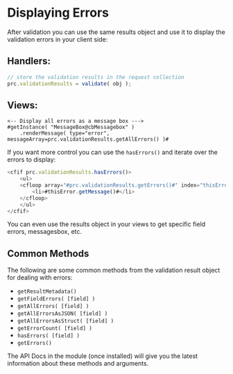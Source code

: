 # Displaying Errors

After validation you can use the same results object and use it to display the validation errors in your client side:

## Handlers:

```javascript
// store the validation results in the request collection
prc.validationResults = validate( obj );
```

## Views:

```markup
<-- Display all errors as a message box --->
#getInstance( "MessageBox@cbMessagebox" )
    .renderMessage( type="error", messageArray=prc.validationResults.getAllErrors() )#
```

If you want more control you can use the `hasErrors()` and iterate over the errors to display:

```javascript
<cfif prc.validationResults.hasErrors()>
    <ul>
    <cfloop array="#prc.validationResults.getErrors()#" index="thisError">
        <li>#thisError.getMessage()#</li>
    </cfloop>
    </ul>
</cfif>
```

You can even use the results object in your views to get specific field errors, messagesbox, etc.

## Common Methods

The following are some common methods from the validation result object for dealing with errors:

* `getResultMetadata()`
* `getFieldErrors( [field] )`
* `getAllErrors( [field] )`
* `getAllErrorsAsJSON( [field] )`
* `getAllErrorsAsStruct( [field] )`
* `getErrorCount( [field] )`
* `hasErrors( [field] )`
* `getErrors()`

The API Docs in the module \(once installed\) will give you the latest information about these methods and arguments.

